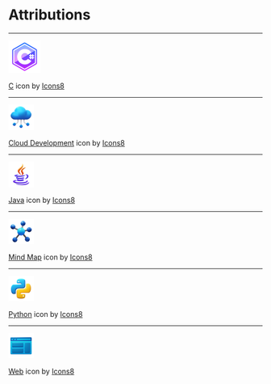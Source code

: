 # Attributions

---

![csharp](src/main/resources/static/images/csharp.png)

<a target="_blank" href="https://icons8.com/icon/Fycm8TUhWmFU/c-sharp-logo">C</a> icon by <a target="_blank" href="https://icons8.com">Icons8</a>

---

![cloud](src/main/resources/static/images/cloud.png)

<a target="_blank" href="https://icons8.com/icon/A4Ex3d4V9VuC/cloud-development">Cloud Development</a> icon by <a target="_blank" href="https://icons8.com">Icons8</a>

---

![java](src/main/resources/static/images/java.png)

<a target="_blank" href="https://icons8.com/icon/lTKW3iI3wIT0/java">Java</a> icon by <a target="_blank" href="https://icons8.com">Icons8</a>

---

![api](src/main/resources/static/images/api.png)

<a target="_blank" href="https://icons8.com/icon/IJyJrL3znN8t/mind-map">Mind Map</a> icon by <a target="_blank" href="https://icons8.com">Icons8</a>

---

![python](src/main/resources/static/images/python.png)

<a target="_blank" href="https://icons8.com/icon/hGdCwhSHUe6L/python">Python</a> icon by <a target="_blank" href="https://icons8.com">Icons8</a>

---

![web](src/main/resources/static/images/web.png)

<a target="_blank" href="https://icons8.com/icon/9x65MLqCekT5/web">Web</a> icon by <a target="_blank" href="https://icons8.com">Icons8</a>
